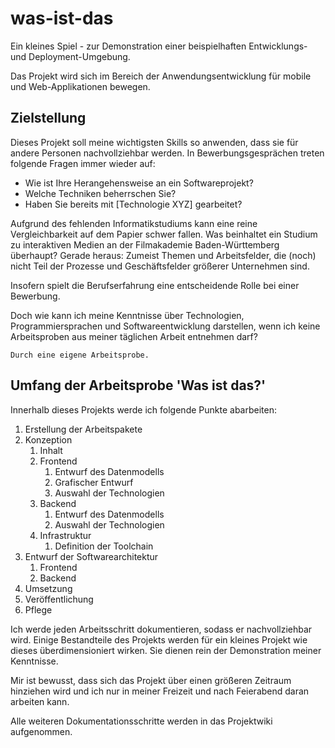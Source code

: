 # was-ist-das

Ein kleines Spiel - zur Demonstration einer beispielhaften Entwicklungs- und Deployment-Umgebung.

Das Projekt wird sich im Bereich der Anwendungsentwicklung für mobile und Web-Applikationen bewegen.

## Zielstellung

Dieses Projekt soll meine wichtigsten Skills so anwenden, dass sie für andere Personen nachvollziehbar werden. In Bewerbungsgesprächen treten folgende Fragen immer wieder auf:

* Wie ist Ihre Herangehensweise an ein Softwareprojekt?
* Welche Techniken beherrschen Sie?
* Haben Sie bereits mit [Technologie XYZ] gearbeitet?

Aufgrund des fehlenden Informatikstudiums kann eine reine Vergleichbarkeit auf dem Papier schwer fallen. Was beinhaltet ein Studium zu interaktiven Medien an der Filmakademie Baden-Württemberg überhaupt? Gerade heraus: Zumeist Themen und Arbeitsfelder, die (noch) nicht Teil der Prozesse und Geschäftsfelder größerer Unternehmen sind.

Insofern spielt die Berufserfahrung eine entscheidende Rolle bei einer Bewerbung.

Doch wie kann ich meine Kenntnisse über Technologien, Programmiersprachen und Softwareentwicklung darstellen, wenn ich keine Arbeitsproben aus meiner täglichen Arbeit entnehmen darf?

    Durch eine eigene Arbeitsprobe.


## Umfang der Arbeitsprobe 'Was ist das?'

Innerhalb dieses Projekts werde ich folgende Punkte abarbeiten:

1. Erstellung der Arbeitspakete
1. Konzeption
    1. Inhalt
    1. Frontend
        1. Entwurf des Datenmodells
        1. Grafischer Entwurf
        1. Auswahl der Technologien
    1. Backend
        1. Entwurf des Datenmodells
        1. Auswahl der Technologien
    1. Infrastruktur
        1. Definition der Toolchain
1. Entwurf der Softwarearchitektur
    1. Frontend
    1. Backend
1. Umsetzung
1. Veröffentlichung
1. Pflege

Ich werde jeden Arbeitsschritt dokumentieren, sodass er nachvollziehbar wird. Einige Bestandteile des Projekts werden für ein kleines Projekt wie dieses überdimensioniert wirken. Sie dienen rein der Demonstration meiner Kenntnisse.

Mir ist bewusst, dass sich das Projekt über einen größeren Zeitraum hinziehen wird und ich nur in meiner Freizeit und nach Feierabend daran arbeiten kann.

Alle weiteren Dokumentationsschritte werden in das Projektwiki aufgenommen.
